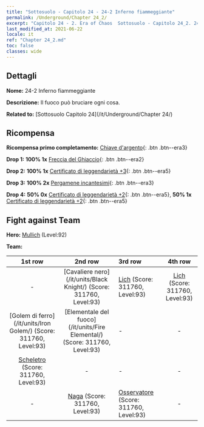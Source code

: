 ```yaml
---
title: "Sottosuolo - Capitolo 24 - 24-2 Inferno fiammeggiante"
permalink: /Underground/Chapter 24_2/
excerpt: "Capitolo 24 - 2. Era of Chaos  Sottosuolo - Capitolo 24_2. 24-2 Inferno fiammeggiante"
last_modified_at: 2021-06-22
locale: it
ref: "Chapter 24_2.md"
toc: false
classes: wide
---
```


## Dettagli

 **Nome:** 24-2 Inferno fiammeggiante

 **Descrizione:** Il fuoco può bruciare ogni cosa.

 **Related to:** [Sottosuolo Capitolo 24](/it/Underground/Chapter 24/)

## Ricompensa

 **Ricompensa primo completamento:** [Chiave d'argento](/ItemsIT/con_693/){: .btn .btn--era3}

 **Drop 1:** **100% 1x** [Freccia del Ghiaccio](/ItemsIT/her_431/){: .btn .btn--era2}

 **Drop 2:** **100% 1x** [Certificato di leggendarietà +3](/ItemsIT/mat_88/){: .btn .btn--era5}

 **Drop 3:** **100% 2x** [Pergamene incantesimi](/ItemsIT/con_694/){: .btn .btn--era3}

 **Drop 4:** **50% 0x** [Certificato di leggendarietà +2](/ItemsIT/mat_81/){: .btn .btn--era5}, **50% 1x** [Certificato di leggendarietà +2](/ItemsIT/mat_81/){: .btn .btn--era5}


## Fight against Team
 **Hero:** [Mullich](/it/heroes/Mullich/) (Level:92)

 **Team:**


  | 1st row | 2nd row | 3rd row | 4th row |
  |:----:|:----:|:----|:----:|
  | - | [Cavaliere nero](/it/units/Black Knight/) (Score: 311760, Level:93)  | [Lich](/it/units/Lich/) (Score: 311760, Level:93)  | [Lich](/it/units/Lich/) (Score: 311760, Level:93)  |
  | [Golem di ferro](/it/units/Iron Golem/) (Score: 311760, Level:93)  | [Elementale del fuoco](/it/units/Fire Elemental/) (Score: 311760, Level:93)  | - | - |
  | [Scheletro](/it/units/Skeleton/) (Score: 311760, Level:93)  | - | - | - |
  | - | [Naga](/it/units/Naga/) (Score: 311760, Level:93)  | [Osservatore](/it/units/Beholder/) (Score: 311760, Level:93)  | - |


